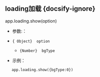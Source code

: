 ##  loading加载 {docsify-ignore}
 app.loading.show(option)
 * 参数:：
  * ``{ Object}  option ``
    * ``{Number}  bgType``

* 示例：

```
   app.loading.show({bgType:0})

```